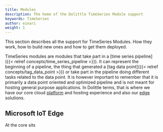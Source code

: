 ```yaml
---
title: Modules
description: The home of the Dolittle TimeSeries Module support
keywords: TimeSeries
author: einari
weight: 1
---
```


This section describes all the support for TimeSeries Modules. How they work,
how to build new ones and how to get them deployed.

TimeSeries modules are modules that take part in a [time series pipeline]({{< relref concepts/time_series_pipeline >}}).
It can represent the beginning of a pipeline, the thing that generated a [tag data point]({{< relref concepts/tag_data_point >}})
or take part in the pipeline doing different tasks related to the data point.
It is however important to remember that it is primarily a data point oriented and optimized pipeline
and is not meant for hosting general purpose applications. In Dolittle terms, that is where
we have our core cloud [platform](/platform) and hosting experience and also our [edge](/edge) solutions.

## Microsoft IoT Edge

At the core sits
